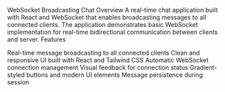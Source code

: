 WebSocket Broadcasting Chat
Overview
A real-time chat application built with React and WebSocket that enables broadcasting messages to all connected clients. The application demonstrates basic WebSocket implementation for real-time bidirectional communication between clients and server.
Features

Real-time message broadcasting to all connected clients
Clean and responsive UI built with React and Tailwind CSS
Automatic WebSocket connection management
Visual feedback for connection status
Gradient-styled buttons and modern UI elements
Message persistence during session
